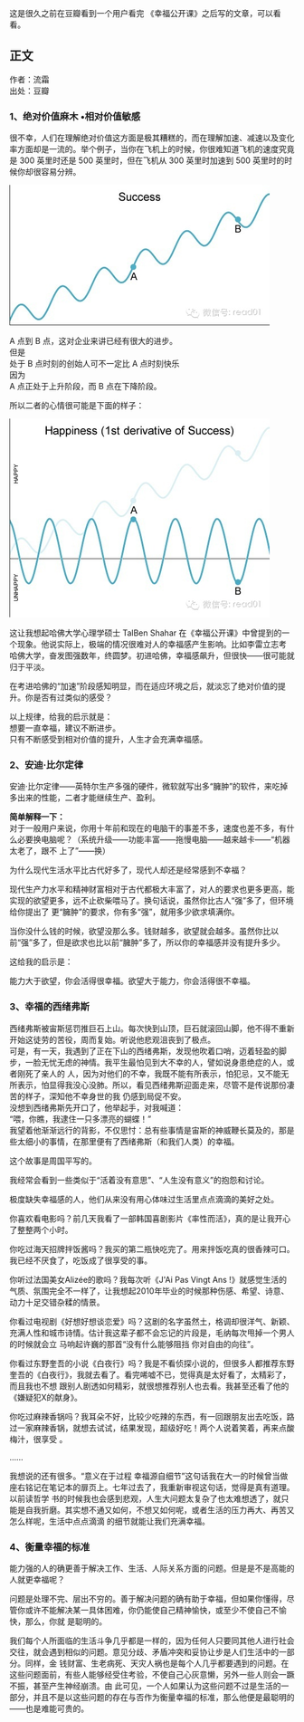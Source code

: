 这是很久之前在豆瓣看到一个用户看完 《幸福公开课》之后写的文章，可以看看。

## 正文

作者：流霜  
出处：豆瓣

### 1、绝对价值麻木 •相对价值敏感

很不幸，人们在理解绝对价值这方面是极其糟糕的，而在理解加速、减速以及变化率方面却是一流的。举个例子，当你在飞机上的时候，你很难知道飞机的速度究竟是 300
英里时还是 500 英里时，但在飞机从 300 英里时加速到 500 英里时的时候你却很容易分辨。

![](_resources/幸福的规律image1.jpg)

  

A 点到 B 点，这对企业来讲已经有很大的进步。  
但是  
处于 B 点时刻的创始人可不一定比 A 点时刻快乐  
因为  
A 点正处于上升阶段，而 B 点在下降阶段。

所以二者的心情很可能是下面的样子：

![](_resources/幸福的规律image2.jpg)

这让我想起哈佛大学心理学硕士 TalBen Shahar 在《幸福公开课》中曾提到的一个现象。他说实际上，极端的情况很难对人的幸福感产生影响。比如李雷立志考
哈佛大学，奋发图强数年，终圆梦。初进哈佛，幸福感飙升，但很快——很可能就归于平淡。

在考进哈佛的“加速”阶段感知明显，而在适应环境之后，就淡忘了绝对价值的提升。你是否有过类似的感受？

以上规律，给我的启示就是：  
想要一直幸福，建议不断进步。  
只有不断感受到相对价值的提升，人生才会充满幸福感。

### 2、安迪·比尔定律

安迪·比尔定律——英特尔生产多强的硬件，微软就写出多“臃肿”的软件，来吃掉多出来的性能，二者才能继续生产、盈利。

**简单解释一下：**  
对于一般用户来说，你用十年前和现在的电脑干的事差不多，速度也差不多，有什么必要换电脑呢？（系统升级——功能丰富——拖慢电脑——越来越卡——“机器太老了，跟不
上了”——换）

为什么现代生活水平比古代好多了，现代人却还是经常感到不幸福？

现代生产力水平和精神财富相对于古代都极大丰富了，对人的要求也更多更高，能实现的欲望更多，远不止砍柴喂马了。换句话说，虽然你比古人“强”多了，但环境给你提出了
更“臃肿”的要求，你有多“强”，就用多少欲求填满你。

当你没什么钱的时候，欲望没那么多。钱财越多，欲望就会越多。虽然你比以前“强”多了，但是欲求也比以前“臃肿”多了，所以你的幸福感并没有提升多少。

这给我的启示是：

能力大于欲望，你会活得很幸福。欲望大于能力，你会活得很不幸福。

### 3、幸福的西绪弗斯

西绪弗斯被宙斯惩罚推巨石上山。每次快到山顶，巨石就滚回山脚，他不得不重新开始这徒劳的苦役，周而复始。听说他悲观沮丧到了极点。  
可是，有一天，我遇到了正在下山的西绪弗斯，发现他吹着口哨，迈着轻盈的脚步，一脸无忧无虑的神情。我平生最怕见到大不幸的人，譬如说身患绝症的人，或者刚死了亲人的
人，因为对他们的不幸，我既不能有所表示，怕犯忌，又不能无所表示，怕显得我没心没肺。所以，看见西绪弗斯迎面走来，尽管不是传说那份凄苦的样子，深知他不幸身世的我
仍感到局促不安。  
没想到西绪弗斯先开口了，他举起手，对我喊道：  
“喂，你瞧，我逮住一只多漂亮的蝴蝶！”  
我望着他渐渐远行的背影，不仅思忖：总有些事情是宙斯的神威鞭长莫及的，那是些太细小的事情，在那里便有了西绪弗斯（和我们人类）的幸福。

这个故事是周国平写的。

我经常会看到一些类似于“活着没有意思”、“人生没有意义”的抱怨和讨论。

极度缺失幸福感的人，他们从来没有用心体味过生活里点点滴滴的美好之处。

你喜欢看电影吗？前几天我看了一部韩国喜剧影片《率性而活》，真的是让我开心了整整两个小时。

你吃过海天招牌拌饭酱吗？我买的第二瓶快吃完了。用来拌饭吃真的很香辣可口。我已经不厌食了，吃饭成了很享受的事。

你听过法国美女Alizée的歌吗？我每次听《J'Ai Pas Vingt Ans
!》就感觉生活的气质、氛围完全不一样了，让我想起2010年毕业的时候那种伤感、希望、诗意、动力十足交错杂糅的情景。

你看过电视剧《好想好想谈恋爱》吗？这剧的名字虽然土，格调却很洋气、新颖、充满人性和城市诗情。估计我这辈子都不会忘记的片段是，毛纳每次甩掉一个男人的时候就会立
马响起许巍的那首“没有什么能够阻挡 你对自由的向往”。

你看过东野奎吾的小说《白夜行》吗？我是不看侦探小说的，但很多人都推荐东野奎吾的《白夜行》，我就去看了。看完唏嘘不已，觉得真是太好看了，太精彩了，而且我也不想
跟别人剧透如何精彩，就很想推荐别人也去看。我甚至还看了他的《嫌疑犯X的献身》。

你吃过麻辣香锅吗？我耳朵不好，比较少吃辣的东西，有一回跟朋友出去吃饭，路过一家麻辣香锅，就想去试试，结果发现，超级好吃！两个人说着笑着，再来点酸梅汁，很享受
。

……

我想说的还有很多。“意义在于过程 幸福源自细节”这句话我在大一的时候曾当做座右铭记在笔记本的扉页上。七年过去了，我重新审视这句话，觉得是真有道理。以前读哲学
书的时候我也会感到悲观，人生大问题太复杂了也太难想透了，就只能是自我折磨。其实想不通又如何，不想又如何呢，或者生活的压力再大、再苦又怎么样呢，生活中点点滴滴
的细节就能让我们充满幸福。

### 4、衡量幸福的标准

能力强的人的确更善于解决工作、生活、人际关系方面的问题。但是是不是高能的人就更幸福呢？

问题是处理不完、层出不穷的。善于解决问题的确有助于幸福，但如果你懂得，尽管你或许不能解决某一具体困难，你仍能使自己精神愉快，或至少不使自己不愉快，那么，你就
是聪明的。

我们每个人所面临的生活斗争几乎都是一样的，因为任何人只要同其他人进行社会交往，就会遇到相似的问题。意见分歧、矛盾冲突和妥协让步是人们生活中的一部分。同样，金
钱财富、生老病死、天灾人祸也是每个人几乎都要遇到的问题。在这些问题面前，有些人能够经受住考验，不使自己心灰意懒，另外一些人则会一蹶不振，甚至产生神经崩溃。由
此可见，一个人如果认为这些问题不过是生活的一部分，并且不是以这些问题的存在与否作为衡量幸福的标准，那么他便是最聪明的——也是难能可贵的。

  

